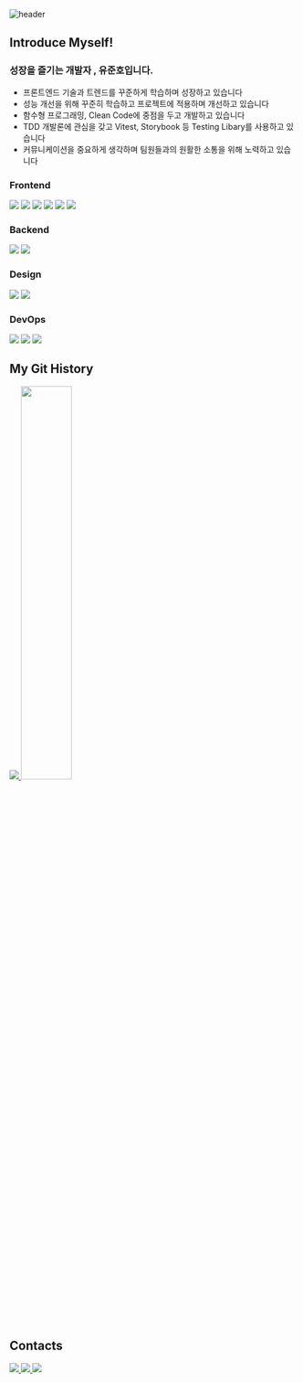 ![header](https://capsule-render.vercel.app/api?type=waving&color=gradient&height=250&section=header&text=YOOJUNHO&fontSize=90)

<div>
   <h2>Introduce Myself!</h2>
   <h3>성장을 즐기는 개발자 , 유준호입니다.</h3>
   <ul>
      <li>프론트엔드 기술과 트렌드를 꾸준하게 학습하며 성장하고 있습니다 </li>
    <li>성능 개선을 위해 꾸준히 학습하고 프로젝트에 적용하며 개선하고 있습니다 </li>
    <li>함수형 프로그래밍, Clean Code에 중점을 두고 개발하고 있습니다</li>
    <li>TDD 개발론에 관심을 갖고 Vitest, Storybook 등 Testing Libary를 사용하고 있습니다</li>
    <li>커뮤니케이션을 중요하게 생각하며 팀원들과의 원활한 소통을 위해 노력하고 있습니다</li>
   </ul>
</div>

<div>
   <h3>Frontend</h3>
   <img src="https://img.shields.io/badge/Vue-4FC08D?style=flat-square&logo=vue.js&logoColor=white"/>
   <img src="https://img.shields.io/badge/Nuxt-00DC82?style=flat-square&logo=Nuxt.js&logoColor=white"/>
   <img src="https://img.shields.io/badge/React-61DAFB?style=flat-square&logo=React&logoColor=white"/>
   <img src="https://img.shields.io/badge/Next-000000?style=flat-square&logo=Next.js&logoColor=white"/>
   <img src="https://img.shields.io/badge/Javscript-f7df1e?style=flat-square&logo=Javascript&logoColor=white"/>
      <img src="https://img.shields.io/badge/Typescript-3178C6?style=flat-square&logo=Typescript&logoColor=white"/>
</div>

<div>
   <h3>Backend</h3>
   <img src="https://img.shields.io/badge/Spring Boot-6DB33F?style=flat-square&logo=Spring&logoColor=white"/>
   <img src="https://img.shields.io/badge/Node.js-5FA04E?style=flat-square&logo=Node.js&logoColor=white"/>
</div>

<div>
   <h3>Design</h3>
   <img src="https://img.shields.io/badge/Figma-F24E1E?style=flat-square&logo=Figma&logoColor=white"/>
   <img src="https://img.shields.io/badge/Adobe XD-FF61F6?style=flat-square&logo=Adobe XD&logoColor=white"/>

</div>

<div>
   <h3>DevOps</h3>
      <img src="https://img.shields.io/badge/Nginx-009639?style=flat-square&logo=Nginx&logoColor=white"/>
   <img src="https://img.shields.io/badge/Jenkins-D24939?style=flat-square&logo=Jenkins&logoColor=white"/>
<img src="https://img.shields.io/badge/Teamcity-000000?style=flat-square&logo=Teamcity&logoColor=white"/>
</div>

<div>
   <h2>My Git History</h2>
   <a href="s">
     <img src="https://github-readme-stats.vercel.app/api/top-langs/?username=yjh-1008&exclude_repo=dkssud8150.github.io&layout=compact&theme=tokyonight" />
   </a>
   <a href="s">
     <img src="https://github-readme-stats.vercel.app/api?username=yjh-1008&theme=tokyonight&show_icons=true" width="42%" />
   </a>
</div>

<div>
   <h2>Contacts</h2>
   <a href="https://invincible-cowl- e62.notion.site/aa93537dd96d4c24b1c1f265a7550156?pvs=4](https://invincible-cowl-e62.notion.site/aa93537dd96d4c24b1c1f265a7550156">
      <img src="https://img.shields.io/badge/Notion-000000?style=flat-square&logo=Notion&logoColor=white"/>
   </a>
   <a href="mailto:exesea12@gmail.com">
         <img src="https://img.shields.io/badge/Gmail-EA4335?style=flat-square&logo=Gmail&logoColor=white"/>
   </a>
   <a href="mailto:dbwnsgh1226@naver.com">
             <img src="https://img.shields.io/badge/Naver-03C75A?style=flat-square&logo=Naver&logoColor=white"/>
   </a>
</div>

